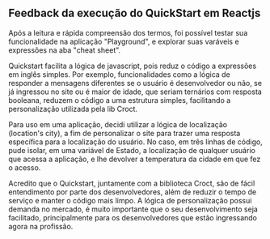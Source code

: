 ## Feedback da execução do QuickStart em Reactjs

<p text-align=justify >
Após a leitura e rápida compreensão dos termos, foi possível testar sua funcionalidade na aplicação "Playground", e explorar suas varáveis e expressões na aba "cheat sheet".</p>
<p text-align=justify >
 Quickstart facilita a lógica de javascript, pois reduz o código a expressões em inglês simples. Por exemplo, funcionalidades como a lógica de responder a mensagens diferentes se o usuário é desenvolvedor ou não, se já ingressou no site ou é maior de idade, que seriam ternários com resposta booleana, reduzem o código a uma estrutura simples, facilitando a personalização utilizada pela lib Croct.</p>
 <p text-align=justify >
Para uso em uma aplicação, decidi utilizar a lógica de localização (location's city), a fim de personalizar o site para trazer uma resposta específica para a localização do usuário. No caso, em três linhas de código, pude isolar, em uma variável de Estado, a localização de qualquer usuário que acessa a aplicação, e lhe devolver a temperatura da cidade em que fez o acesso. </p>
<p text-align=justify >
Acredito que o Quickstart, juntamente com a biblioteca Croct, são de fácil entendimento por parte dos desenvolvedores, além de reduzir o tempo de serviço e manter o código mais limpo. A lógica de personalização possui demanda no mercado, é muito importante que o seu desenvolvimento seja facilitado, principalmente para os desenvolvedores que estão ingressando agora na profissão. 
</p>

